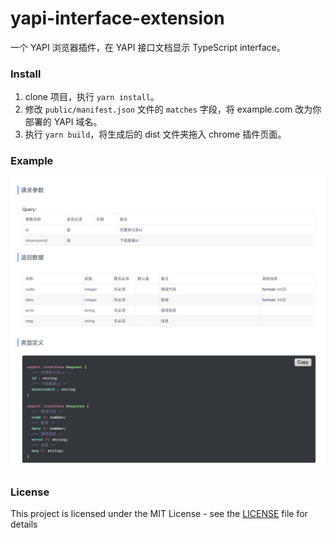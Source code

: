 # yapi-interface-extension

一个 YAPI 浏览器插件，在 YAPI 接口文档显示 TypeScript interface。

### Install

1. clone 项目，执行 `yarn install`。
2. 修改 `public/manifest.json` 文件的 `matches` 字段，将 example.com 改为你部署的 YAPI 域名。
3. 执行 `yarn build`，将生成后的 dist 文件夹拖入 chrome 插件页面。

### Example

![Example](https://github.com/molvqingtai/yapi-interface-extension/blob/master/example.jpg)

### License

This project is licensed under the MIT License - see the [LICENSE](https://github.com/molvqingtai/yapi-interface-extension/blob/master/LICENSE) file for details
